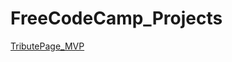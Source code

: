 # FreeCodeCamp_Projects

[TributePage_MVP](https://github.com/DionneNoellaBarretto/FreeCodeCamp_Projects/blob/main/TributePage.html)
